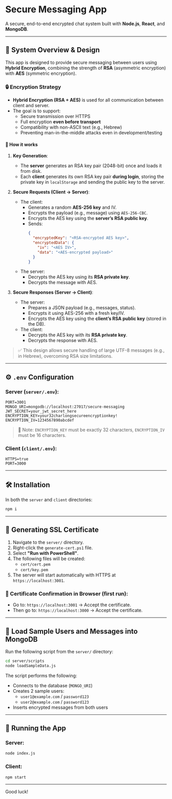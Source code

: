 # Secure Messaging App

A secure, end-to-end encrypted chat system built with **Node.js**, **React**, and **MongoDB**.

---

## 🔐 System Overview & Design

This app is designed to provide secure messaging between users using **Hybrid Encryption**, combining the strength of **RSA** (asymmetric encryption) with **AES** (symmetric encryption).

### 🔒 Encryption Strategy

- **Hybrid Encryption (RSA + AES)** is used for all communication between client and server.
- The goal is to support:
  - Secure transmission over HTTPS
  - Full encryption **even before transport**
  - Compatibility with non-ASCII text (e.g., Hebrew)
  - Preventing man-in-the-middle attacks even in development/testing

#### 🔧 How it works

1. **Key Generation**:
   - The **server** generates an RSA key pair (2048-bit) once and loads it from disk.
   - Each **client** generates its own RSA key pair **during login**, storing the private key in `localStorage` and sending the public key to the server.

2. **Secure Requests (Client → Server)**:
   - The client:
     - Generates a random **AES-256 key** and IV.
     - Encrypts the payload (e.g., message) using `AES-256-CBC`.
     - Encrypts the AES key using the **server’s RSA public key**.
     - Sends:
       ```json
       {
         "encryptedKey": "<RSA-encrypted AES key>",
         "encryptedData": {
           "iv": "<AES IV>",
           "data": "<AES-encrypted payload>"
         }
       }
       ```
   - The server:
     - Decrypts the AES key using its **RSA private key**.
     - Decrypts the message with AES.

3. **Secure Responses (Server → Client)**:
   - The server:
     - Prepares a JSON payload (e.g., messages, status).
     - Encrypts it using AES-256 with a fresh key/IV.
     - Encrypts the AES key using the **client’s RSA public key** (stored in the DB).
   - The client:
     - Decrypts the AES key with its **RSA private key**.
     - Decrypts the response with AES.

> ✅ This design allows secure handling of large UTF-8 messages (e.g., in Hebrew), overcoming RSA size limitations.


---

## ⚙️ `.env` Configuration

### Server (`server/.env`):
```
PORT=3001
MONGO_URI=mongodb://localhost:27017/secure-messaging
JWT_SECRET=your_jwt_secret_here
ENCRYPTION_KEY=your32charlongsecureencryptionkey!
ENCRYPTION_IV=1234567890abcdef
```

> 🧠 Note: `ENCRYPTION_KEY` must be exactly 32 characters, `ENCRYPTION_IV` must be 16 characters.

### Client (`client/.env`):
```
HTTPS=true
PORT=3000
```

---

## 🛠 Installation

In both the `server` and `client` directories:

```bash
npm i
```

---

## 🔐 Generating SSL Certificate

1. Navigate to the `server/` directory.
2. Right-click the `generate-cert.ps1` file.
3. Select **"Run with PowerShell"**.
4. The following files will be created:
   - `cert/cert.pem`
   - `cert/key.pem`
5. The server will start automatically with HTTPS at `https://localhost:3001`.

### 🧪 Certificate Confirmation in Browser (first run):

- Go to: `https://localhost:3001` → Accept the certificate.
- Then go to: `https://localhost:3000` → Accept the certificate.

---

## 🧪 Load Sample Users and Messages into MongoDB

Run the following script from the `server/` directory:

```bash
cd server/scripts
node loadSampleData.js
```

The script performs the following:

- Connects to the database (`MONGO_URI`)
- Creates 2 sample users:
  - `user1@example.com` / `password123`
  - `user2@example.com` / `password123`
- Inserts encrypted messages from both users

---

## 🚀 Running the App

### Server:
```bash
node index.js
```

### Client:
```bash
npm start
```

---

Good luck!